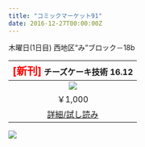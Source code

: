```yaml
---
title: "コミックマーケット91"
date: 2016-12-27T00:00:00Z
---
```


木曜日(1日目) 西地区“み”ブロック－18b

| <span style="font-size:1.3em; color:red;">[新刊]</span> チーズケーキ技術 16.12 |
| :---: |
| ![](/16.12/cover.png) |
| ￥1,000 |
| [詳細/試し読み](/16.12/) |

![](/posts/c91/pop.png)
